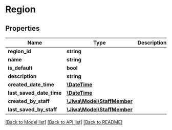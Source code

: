 # Region

## Properties
Name | Type | Description | Notes
------------ | ------------- | ------------- | -------------
**region_id** | **string** |  | [optional] 
**name** | **string** |  | [optional] 
**is_default** | **bool** |  | [optional] 
**description** | **string** |  | [optional] 
**created_date_time** | [**\DateTime**](\DateTime.md) |  | [optional] 
**last_saved_date_time** | [**\DateTime**](\DateTime.md) |  | [optional] 
**created_by_staff** | [**\Jiwa\Model\StaffMember**](StaffMember.md) |  | [optional] 
**last_saved_by_staff** | [**\Jiwa\Model\StaffMember**](StaffMember.md) |  | [optional] 

[[Back to Model list]](../README.md#documentation-for-models) [[Back to API list]](../README.md#documentation-for-api-endpoints) [[Back to README]](../README.md)


